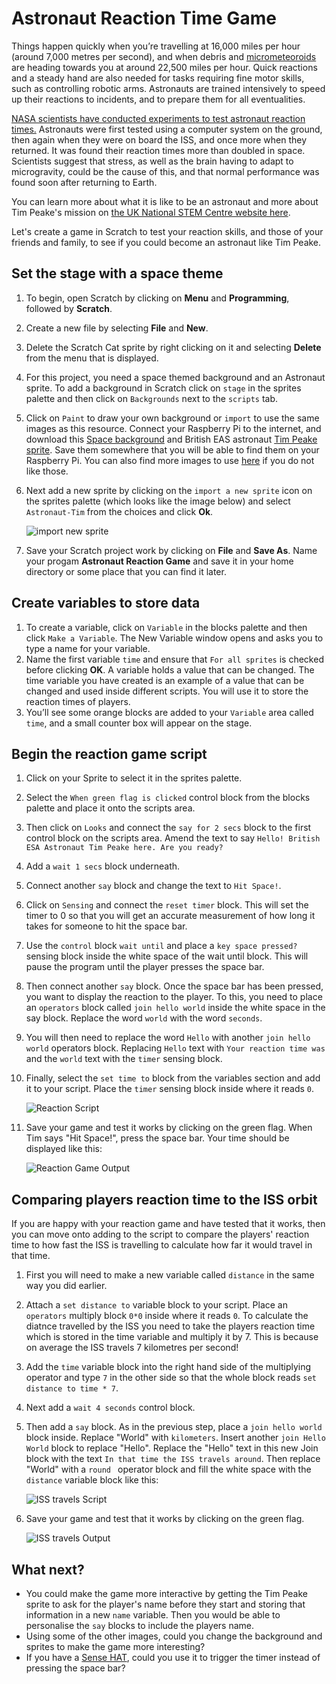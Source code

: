 # Astronaut Reaction Time Game

Things happen quickly when you’re travelling at 16,000 miles per hour (around
7,000 metres per second), and when debris and [micrometeoroids](http://www.esa.int/Our_Activities/Space_Engineering_Technology/Space_Environment/Micro-meteoroid_introduction) are heading towards you at around 22,500 miles per hour. Quick reactions and a steady
hand are also needed for tasks requiring fine motor skills, such as controlling robotic arms.
Astronauts are trained intensively to speed up their reactions to incidents, and
to prepare them for all eventualities. 

[NASA scientists have conducted experiments to test astronaut reaction times.](http://www.nasa.gov/mission_pages/station/research/experiments/7.html)
Astronauts were first tested using a computer system on the ground, then
again when they were on board the ISS, and once more when they returned. It
was found their reaction times more than doubled in space. Scientists suggest
that stress, as well as the brain having to adapt to microgravity, could be the
cause of this, and that normal performance was found soon after returning to Earth. 

You can learn more about what it is like to be an astronaut and more about Tim Peake's mission on [the UK National STEM Centre website here](http://www.nationalstemcentre.org.uk/timpeake).

Let's create a game in Scratch to test your reaction skills, and those of your friends and family, to see if you could become an astronaut like Tim Peake.

## Set the stage with a space theme

1. To begin, open Scratch by clicking on **Menu** and **Programming**, followed by **Scratch**.
1. Create a new file by selecting **File** and **New**.
1. Delete the Scratch Cat sprite by right clicking on it and selecting **Delete** from the menu that is displayed.
1. For this project, you need a space themed background and an Astronaut sprite. To add a background in Scratch click on `stage` in the sprites palette and then click on `Backgrounds` next to the `scripts` tab.
1. Click on `Paint` to draw your own background or `import` to use the same images as this resource. 
	Connect your Raspberry Pi to the internet, and download this [Space background](files/Space-background.png) and British EAS astronaut [Tim Peake sprite](files/Astronaut-Tim.png). Save them somewhere that you will be able to find them on your Raspberry Pi.  You can also find more images to use [here](files/) if you do not like those.
1. Next add a new sprite by clicking on the `import a new sprite` icon on the sprites palette (which looks like the image below) and select `Astronaut-Tim` from the choices and click **Ok**.

	![import new sprite](images/import-sprite-icon.png)
	
1. Save your Scratch project work by clicking on **File** and **Save As**. Name your progam **Astronaut Reaction Game** and save it in your home directory or some place that you can find it later.

## Create variables to store data

1. To create a variable, click on `Variable` in the blocks palette and then click `Make a Variable`. The New Variable window opens and asks you to type a name for your variable.
1. Name the first variable `time` and ensure that `For all sprites` is checked before clicking **OK**.
	A variable holds a value that can be changed. The time variable you have created is an example of a value that can be changed and used inside different scripts. You will use it to store the reaction times of players. 
1. You’ll see some orange blocks are added to your `Variable` area called `time`, and a small counter box will appear on the stage.

## Begin the reaction game script

1. Click on your Sprite to select it in the sprites palette. 
1. Select the `When green flag is clicked` control block from the blocks palette and place it onto the scripts area. 
1. Then click on `Looks` and connect the `say for 2 secs` block to the first control block on the scripts area. Amend the text to say `Hello! British ESA Astronaut Tim Peake here. Are you ready?`
1. Add a `wait 1 secs` block underneath.
1. Connect another `say` block and change the text to `Hit Space!`.
1. Click on `Sensing` and connect the `reset timer` block.
	This will set the timer to 0 so that you will get an accurate measurement of how long it takes for someone to hit the space bar. 
1. Use the `control` block `wait until` and place a `key space pressed?` sensing block inside the white space of the wait until block. 
	This will pause the program until the player presses the space bar. 
1. Then connect another `say` block. Once the space bar has been pressed, you want to display the reaction to the player. To this, you need to place an `operators` block called `join hello world` inside the white space in the say block. Replace the word `world` with the word `seconds`. 
1. You will then need to replace the word `Hello` with another `join hello world` operators block. Replacing `Hello` text with `Your reaction time was` and the `world` text with the `timer` sensing block. 	
1.  Finally, select the `set time to` block from the variables section and add it to your script. Place the `timer` sensing block inside where it reads `0`.

	![Reaction Script](images/script1.png)
	
1. Save your game and test it works by clicking on the green flag. When Tim says "Hit Space!", press the space bar. Your time should be displayed like this:
	
	![Reaction Game Output](images/output1.png)

## Comparing players reaction time to the ISS orbit

If you are happy with your reaction game and have tested that it works, then you can move onto adding to the script to compare the players' reaction time to how fast the ISS is travelling to calculate how far it would travel in that time.

1. First you will need to make a new variable called `distance` in the same way you did earlier.
1. Attach a `set distance to` variable block to your script. Place an `operators` multiply block `0*0` inside where it reads `0`. 
	To calculate the diatnce travelled by the ISS you need to take the players reaction time which is stored in the time variable and multiply it by 7. This is because on average the ISS travels 7 kilometres per second! 
1. Add the `time` variable block into the right hand side of the multiplying operator and type `7` in the other side so that the whole block reads `set distance to time * 7`.
1. Next add a `wait 4 seconds` control block.
1. Then add a `say` block. As in the previous step, place a `join hello world` block inside. Replace "World" with `kilometers`. Insert another `join Hello World` block to replace "Hello". Replace the "Hello" text in this new Join block with the text `In that time the ISS travels around`. Then replace "World" with a `round ` operator block and fill the white space with the `distance` variable block like this:

	![ISS travels Script](images/script2.png) 	
	
1. Save your game and test that it works by clicking on the green flag. 	
	
	![ISS travels Output](images/output2.png)
	
## What next?

- You could make the game more interactive by getting the Tim Peake sprite to ask for the player's name before they start and storing that information in a new `name` variable. Then you would be able to personalise the `say` blocks to include the players name.
- Using some of the other images, could you change the background and sprites to make the game more interesting?
- If you have a [Sense HAT](https://www.raspberrypi.org/products/sense-hat/), could you use it to trigger the timer instead of pressing the space bar?

